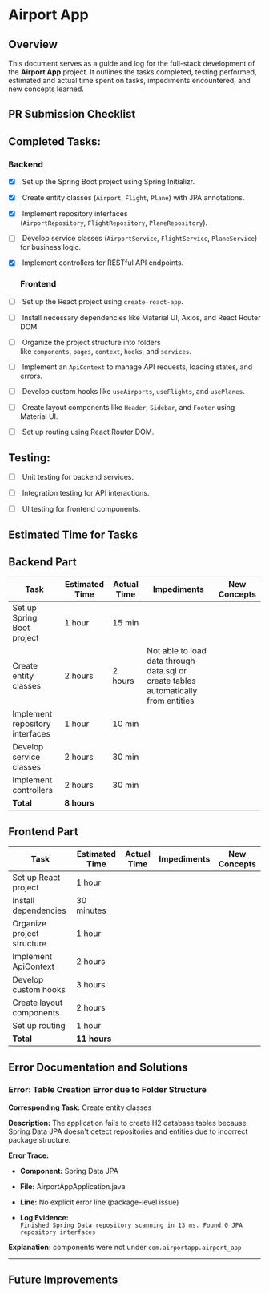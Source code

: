# Airport App

## Overview

This document serves as a guide and log for the full-stack development of the **Airport App** project. It outlines the tasks completed, testing performed, estimated and actual time spent on tasks, impediments encountered, and new concepts learned.

## PR Submission Checklist

## **Completed Tasks**:

### Backend

- [x]  Set up the Spring Boot project using Spring Initializr.

- [x]  Create entity classes (`Airport`, `Flight`, `Plane`) with JPA annotations.

- [x]  Implement repository interfaces (`AirportRepository`, `FlightRepository`, `PlaneRepository`).

- [ ]  Develop service classes (`AirportService`, `FlightService`, `PlaneService`) for business logic.

- [x]  Implement controllers for RESTful API endpoints.
  
  ### Frontend

- [ ]  Set up the React project using `create-react-app`.

- [ ]  Install necessary dependencies like Material UI, Axios, and React Router DOM.

- [ ]  Organize the project structure into folders like `components`, `pages`, `context`, `hooks`, and `services`.

- [ ]  Implement an `ApiContext` to manage API requests, loading states, and errors.

- [ ]  Develop custom hooks like `useAirports`, `useFlights`, and `usePlanes`.

- [ ]  Create layout components like `Header`, `Sidebar`, and `Footer` using Material UI.

- [ ]  Set up routing using React Router DOM.

## **Testing**:

- [ ]  Unit testing for backend services.

- [ ]  Integration testing for API interactions.

- [ ]  UI testing for frontend components.

## Estimated Time for Tasks

## Backend Part

| Task                            | Estimated Time | Actual Time | Impediments                                                                         | New Concepts |
| ------------------------------- | -------------- | ----------- | ----------------------------------------------------------------------------------- | ------------ |
| Set up Spring Boot project      | 1 hour         | 15 min      |                                                                                     |              |
| Create entity classes           | 2 hours        | 2 hours     | Not able to load data through data.sql or create tables automatically from entities |              |
| Implement repository interfaces | 1 hour         | 10 min      |                                                                                     |              |
| Develop service classes         | 2 hours        | 30 min      |                                                                                     |              |
| Implement controllers           | 2 hours        | 30 min      |                                                                                     |              |
| **Total**                       | **8 hours**    |             |                                                                                     |              |

## Frontend Part

| Task                       | Estimated Time | Actual Time | Impediments | New Concepts |
| -------------------------- | -------------- | ----------- | ----------- | ------------ |
| Set up React project       | 1 hour         |             |             |              |
| Install dependencies       | 30 minutes     |             |             |              |
| Organize project structure | 1 hour         |             |             |              |
| Implement ApiContext       | 2 hours        |             |             |              |
| Develop custom hooks       | 3 hours        |             |             |              |
| Create layout components   | 2 hours        |             |             |              |
| Set up routing             | 1 hour         |             |             |              |
| **Total**                  | **11 hours**   |             |             |              |

## Error Documentation and Solutions

### Error: Table Creation Error due to Folder Structure

**Corresponding Task:** Create entity classes

**Description:** The application fails to create H2 database tables because Spring Data JPA doesn't detect repositories and entities due to incorrect package structure.

**Error Trace:**

- **Component:** Spring Data JPA

- **File:** AirportAppApplication.java

- **Line:** No explicit error line (package-level issue)

- **Log Evidence:**  
  `Finished Spring Data repository scanning in 13 ms. Found 0 JPA repository interfaces`

**Explanation:** components were not under `com.airportapp.airport_app`

---

## Future Improvements

